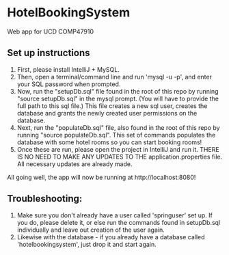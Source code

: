 # HotelBookingSystem
Web app for UCD COMP47910

## Set up instructions
1. First, please install IntelliJ + MySQL.
1. Then, open a terminal/command line and run 'mysql -u <USERNAME> -p', and enter your SQL password when prompted.
1. Now, run the "setupDb.sql" file found in the root of this repo by running "source setupDb.sql" in the mysql prompt. (You will have to provide the full path to this sql file.) This file creates a new sql user, creates the database and grants the newly created user permissions on the database.
1. Next, run the "populateDb.sql" file, also found in the root of this repo by running "source populateDb.sql". This set of commands 
populates the database with some hotel rooms so you can start booking rooms!
1. Once these are run, please open the project in IntelliJ and run it. THERE IS NO NEED TO MAKE ANY UPDATES TO THE application.properties file. All necessary updates are already made.

All going well, the app will now be running at http://localhost:8080!

## Troubleshooting:

1. Make sure you don't already have a user called 'springuser' set up. If you do, please delete it, or else run the commands found in setupDb.sql individually and leave out creation of the user again.
2. Likewise with the database - if you already have a database called 'hotelbookingsystem', just drop it and start again.
